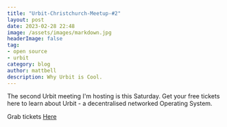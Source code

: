```yaml
---
title: "Urbit-Christchurch-Meetup-#2"
layout: post
date: 2023-02-28 22:48
image: /assets/images/markdown.jpg
headerImage: false
tag:
- open source
- urbit
category: blog
author: mattbell
description: Why Urbit is Cool.
---
```




The second Urbit meeting I'm hosting is this Saturday.  Get your free tickets here to learn about Urbit - a decentralised networked Operating System.


Grab tickets [Here](https://www.eventbrite.com/e/urbit-christchurch-tickets-444362449047)

